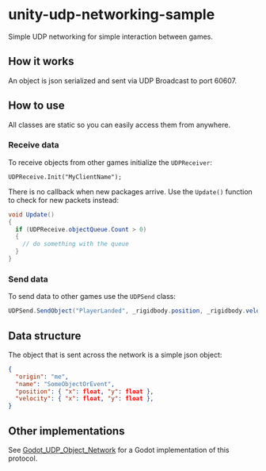 # unity-udp-networking-sample
Simple UDP networking for simple interaction between games.

## How it works
An object is json serialized and sent via UDP Broadcast to port 60607.

## How to use
All classes are static so you can easily access them from anywhere.  

### Receive data

To receive objects from other games initialize the `UDPReceiver`:

```
UDPReceive.Init("MyClientName");
```

There is no callback when new packages arrive. Use the `Update()` function to check for new packets instead:

```c#
void Update() 
{
  if (UDPReceive.objectQueue.Count > 0)
  {
    // do something with the queue
  }
}
```
### Send data

To send data to other games use the `UDPSend` class:

```c#
UDPSend.SendObject("PlayerLanded", _rigidbody.position, _rigidbody.velocity);
```

## Data structure

The object that is sent across the network is a simple json object:

```json
{
  "origin": "me",
  "name": "SomeObjectOrEvent",
  "position": { "x": float, "y": float },
  "velocity": { "x": float, "y": float },
}
```

## Other implementations

See [Godot_UDP_Object_Network](https://github.com/fahrstuhl/Godot_UDP_Object_Network) for a Godot implementation of this protocol.

